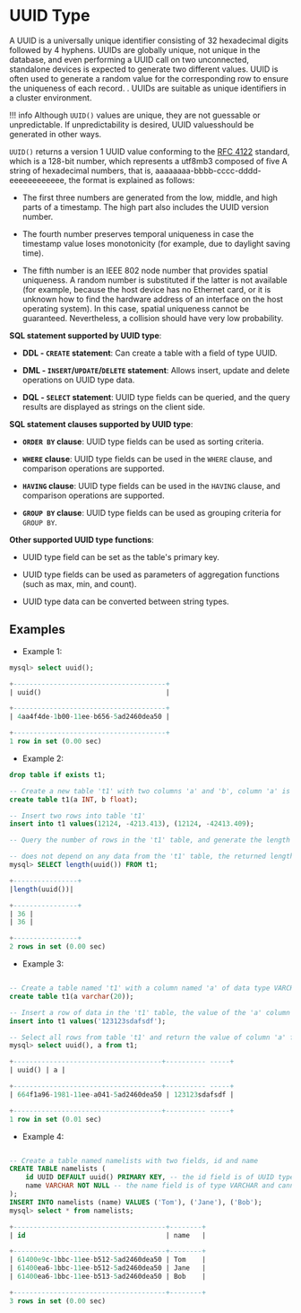 # UUID Type

A UUID is a universally unique identifier consisting of 32 hexadecimal digits followed by 4 hyphens. UUIDs are globally unique, not unique in the database, and even performing a UUID call on two unconnected, standalone devices is expected to generate two different values. UUID is often used to generate a random value for the corresponding row to ensure the uniqueness of each record. . UUIDs are suitable as unique identifiers in a cluster environment.

!!! info
    Although `UUID()` values ​​are unique, they are not guessable or unpredictable. If unpredictability is desired, UUID values ​​should be generated in other ways.

`UUID()` returns a version 1 UUID value conforming to the [RFC 4122](http://www.ietf.org/rfc/rfc4122.txt) standard, which is a 128-bit number, which represents a utf8mb3 composed of five A string of hexadecimal numbers, that is, aaaaaaaa-bbbb-cccc-dddd-eeeeeeeeeeee, the format is explained as follows:

- The first three numbers are generated from the low, middle, and high parts of a timestamp. The high part also includes the UUID version number.

- The fourth number preserves temporal uniqueness in case the timestamp value loses monotonicity (for example, due to daylight saving time).

- The fifth number is an IEEE 802 node number that provides spatial uniqueness. A random number is substituted if the latter is not available (for example, because the host device has no Ethernet card, or it is unknown how to find the hardware address of an interface on the host operating system). In this case, spatial uniqueness cannot be guaranteed. Nevertheless, a collision should have very low probability.

**SQL statement supported by UUID type**:

- **DDL - `CREATE` statement**: Can create a table with a field of type UUID.

- **DML - `INSERT`/`UPDATE`/`DELETE` statement**: Allows insert, update and delete operations on UUID type data.

- **DQL - `SELECT` statement**: UUID type fields can be queried, and the query results are displayed as strings on the client side.

**SQL statement clauses supported by UUID type**:

- **`ORDER BY` clause**: UUID type fields can be used as sorting criteria.

- **`WHERE` clause**: UUID type fields can be used in the `WHERE` clause, and comparison operations are supported.

- **`HAVING` clause**: UUID type fields can be used in the `HAVING` clause, and comparison operations are supported.

- **`GROUP BY` clause**: UUID type fields can be used as grouping criteria for `GROUP BY`.

**Other supported UUID type functions**:

- UUID type field can be set as the table's primary key.

- UUID type fields can be used as parameters of aggregation functions (such as max, min, and count).

- UUID type data can be converted between string types.

## Examples

- Example 1:

```sql
mysql> select uuid();

+--------------------------------------+
| uuid()                               |

+--------------------------------------+
| 4aa4f4de-1b00-11ee-b656-5ad2460dea50 |

+--------------------------------------+
1 row in set (0.00 sec)
```

- Example 2:

```sql
drop table if exists t1;

-- Create a new table 't1' with two columns 'a' and 'b', column 'a' is of type INT and column 'b' is of type float
create table t1(a INT, b float);

-- Insert two rows into table 't1'
insert into t1 values(12124, -4213.413), (12124, -42413.409);

-- Query the number of rows in the 't1' table, and generate the length of the uuid() function of each row. Note that the uuid() function generates a new UUID here.

-- does not depend on any data from the 't1' table, the returned length is 36 because the UUID is a 36 character string with 32 characters and 4 dashes
mysql> SELECT length(uuid()) FROM t1;

+----------------+
|length(uuid())|

+----------------+
| 36 |
| 36 |

+----------------+
2 rows in set (0.00 sec)
```

- Example 3:

```sql

-- Create a table named 't1' with a column named 'a' of data type VARCHAR with a maximum length of 20
create table t1(a varchar(20));

-- Insert a row of data in the 't1' table, the value of the 'a' column is '123123sdafsdf'
insert into t1 values('123123sdafsdf');

-- Select all rows from table 't1' and return the value of column 'a' for each row, and a newly generated UUID value
mysql> select uuid(), a from t1;

+-------------------------------------+---------- -----+
| uuid() | a |

+-------------------------------------+---------- -----+
| 664f1a96-1981-11ee-a041-5ad2460dea50 | 123123sdafsdf |

+-------------------------------------+---------- -----+
1 row in set (0.01 sec)
```

- Example 4:

```sql

-- Create a table named namelists with two fields, id and name
CREATE TABLE namelists (
    id UUID DEFAULT uuid() PRIMARY KEY, -- the id field is of UUID type, and the default value is the UUID value generated by the uuid() function as the primary key
    name VARCHAR NOT NULL -- the name field is of type VARCHAR and cannot be empty
);
INSERT INTO namelists (name) VALUES ('Tom'), ('Jane'), ('Bob');
mysql> select * from namelists;

+--------------------------------------+--------+
| id                                   | name   |

+--------------------------------------+--------+
| 61400e9c-1bbc-11ee-b512-5ad2460dea50 | Tom    |
| 61400ea6-1bbc-11ee-b512-5ad2460dea50 | Jane   |
| 61400ea6-1bbc-11ee-b513-5ad2460dea50 | Bob    |

+--------------------------------------+--------+
3 rows in set (0.00 sec)
```

